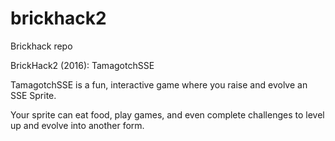 # brickhack2
Brickhack repo


BrickHack2 (2016): TamagotchSSE

TamagotchSSE is a fun, interactive game where you raise and evolve an SSE Sprite.

Your sprite can eat food, play games, and even complete challenges to level up and evolve into another form.
